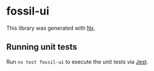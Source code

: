 # fossil-ui

This library was generated with [Nx](https://nx.dev).

## Running unit tests

Run `nx test fossil-ui` to execute the unit tests via [Jest](https://jestjs.io).
